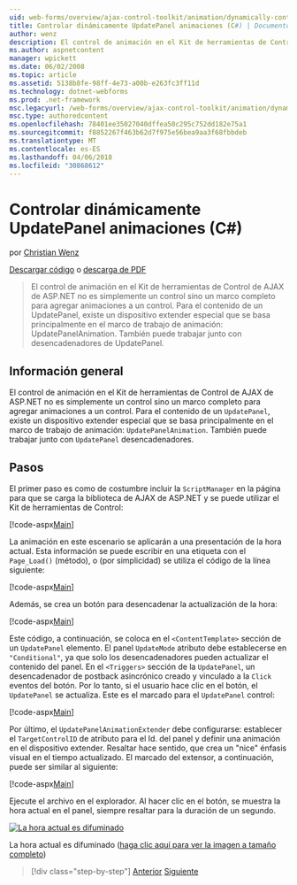```yaml
---
uid: web-forms/overview/ajax-control-toolkit/animation/dynamically-controlling-updatepanel-animations-cs
title: Controlar dinámicamente UpdatePanel animaciones (C#) | Documentos de Microsoft
author: wenz
description: El control de animación en el Kit de herramientas de Control de AJAX de ASP.NET no es simplemente un control sino un marco completo para agregar animaciones a un control. Para el contenido de un...
ms.author: aspnetcontent
manager: wpickett
ms.date: 06/02/2008
ms.topic: article
ms.assetid: 5138b8fe-98ff-4e73-a00b-e263fc3ff11d
ms.technology: dotnet-webforms
ms.prod: .net-framework
msc.legacyurl: /web-forms/overview/ajax-control-toolkit/animation/dynamically-controlling-updatepanel-animations-cs
msc.type: authoredcontent
ms.openlocfilehash: 78401ee35027040dffea50c295c752dd182e75a1
ms.sourcegitcommit: f8852267f463b62d7f975e56bea9aa3f68fbbdeb
ms.translationtype: MT
ms.contentlocale: es-ES
ms.lasthandoff: 04/06/2018
ms.locfileid: "30868612"
---
```

<a name="dynamically-controlling-updatepanel-animations-c"></a>Controlar dinámicamente UpdatePanel animaciones (C#)
====================
por [Christian Wenz](https://github.com/wenz)

[Descargar código](http://download.microsoft.com/download/9/3/f/93f8daea-bebd-4821-833b-95205389c7d0/UpdatePanelAnimation2.cs.zip) o [descarga de PDF](http://download.microsoft.com/download/b/6/a/b6ae89ee-df69-4c87-9bfb-ad1eb2b23373/updatepanelanimation2CS.pdf)

> El control de animación en el Kit de herramientas de Control de AJAX de ASP.NET no es simplemente un control sino un marco completo para agregar animaciones a un control. Para el contenido de un UpdatePanel, existe un dispositivo extender especial que se basa principalmente en el marco de trabajo de animación: UpdatePanelAnimation. También puede trabajar junto con desencadenadores de UpdatePanel.


## <a name="overview"></a>Información general

El control de animación en el Kit de herramientas de Control de AJAX de ASP.NET no es simplemente un control sino un marco completo para agregar animaciones a un control. Para el contenido de un `UpdatePanel`, existe un dispositivo extender especial que se basa principalmente en el marco de trabajo de animación: `UpdatePanelAnimation`. También puede trabajar junto con `UpdatePanel` desencadenadores.

## <a name="steps"></a>Pasos

El primer paso es como de costumbre incluir la `ScriptManager` en la página para que se carga la biblioteca de AJAX de ASP.NET y se puede utilizar el Kit de herramientas de Control:


[!code-aspx[Main](dynamically-controlling-updatepanel-animations-cs/samples/sample1.aspx)]

La animación en este escenario se aplicarán a una presentación de la hora actual. Esta información se puede escribir en una etiqueta con el `Page_Load()` (método), o (por simplicidad) se utiliza el código de la línea siguiente:


[!code-aspx[Main](dynamically-controlling-updatepanel-animations-cs/samples/sample2.aspx)]

Además, se crea un botón para desencadenar la actualización de la hora:


[!code-aspx[Main](dynamically-controlling-updatepanel-animations-cs/samples/sample3.aspx)]

Este código, a continuación, se coloca en el `<ContentTemplate>` sección de un `UpdatePanel` elemento. El panel `UpdateMode` atributo debe establecerse en `"Conditional"`, ya que solo los desencadenadores pueden actualizar el contenido del panel. En el `<Triggers>` sección de la `UpdatePanel`, un desencadenador de postback asincrónico creado y vinculado a la `Click` eventos del botón. Por lo tanto, si el usuario hace clic en el botón, el `UpdatePanel` se actualiza. Este es el marcado para el `UpdatePanel` control:


[!code-aspx[Main](dynamically-controlling-updatepanel-animations-cs/samples/sample4.aspx)]

Por último, el `UpdatePanelAnimationExtender` debe configurarse: establecer el `TargetControlID` de atributo para el Id. del panel y definir una animación en el dispositivo extender. Resaltar hace sentido, que crea un "nice" énfasis visual en el tiempo actualizado. El marcado del extensor, a continuación, puede ser similar al siguiente:


[!code-aspx[Main](dynamically-controlling-updatepanel-animations-cs/samples/sample5.aspx)]

Ejecute el archivo en el explorador. Al hacer clic en el botón, se muestra la hora actual en el panel, siempre resaltar para la duración de un segundo.


[![La hora actual es difuminado](dynamically-controlling-updatepanel-animations-cs/_static/image2.png)](dynamically-controlling-updatepanel-animations-cs/_static/image1.png)

La hora actual es difuminado ([haga clic aquí para ver la imagen a tamaño completo](dynamically-controlling-updatepanel-animations-cs/_static/image3.png))

> [!div class="step-by-step"]
> [Anterior](animating-an-updatepanel-control-cs.md)
> [Siguiente](adding-animation-to-a-control-vb.md)
